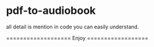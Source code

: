 # pdf-to-audiobook

all detail is mention in code you can easily understand.

=================== Enjoy ==================
